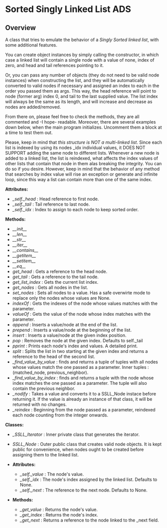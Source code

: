 Sorted Singly Linked List ADS
==================================

Overview
----------------------------------

A class that tries to emulate the behavior of a _Singly Sorted linked list_, with some additional features.

You can create object instances by simply calling the constructor, in which case a linked list will contain a single node with a value of none, index of zero, and head and tail references pointing to it.

Or, you can pass any number of objects (they do not need to be valid node instances) when constructing the list, and they will be automatically converted to valid nodes if necessary and assigned an index to each in the order you passed them as args. This way, the head reference will point to node (former arg) index 0, and tail to the last supplied value. The list index will always be the same as its length, and will increase and decrease as nodes are added/removed.

From there on, please feel free to check the methods, they are all commented and -I hope- readable. Moreover, there are several examples down below, when the main program initializes. Uncomment them a block at a time to test them out.

Please, keep in mind that _this structure is NOT a multi-linked list_. Since each list is indexed by using its nodes _idx individual values, it DOES NOT SUPPORT adding the same node to different lists. Whenever a new node is added to a linked list, the list is reindexed, what affects the index values of other lists that contain that node in them alas breaking the integrity. You can do so if you desire. However, keep in mind that the behavior of any method that searches by index value will rise an exception or generate and infinite loop, since this way a list can contain more than one of the same index.

**Attributes:**
- *_self.\_head* : Head reference to first node.
- *_self.\_tail* : Tail reference to last node.
- *_self.\_idx* : Index to assign to each node to keep sorted order.

**Methods:**
- *\_\_init\_\_*
- *\_\_len\_\_*
- *\_\_str\_\_*
- *\_\_iter\_\_*
- *\_\_contains\_\_*
- *\_\_getitem\_\_*
- *\_\_setitem\_\_*
- *\_\_eq\_\_*
- _get\_head_ : Gets a reference to the head node.
- _get\_tail_ : Gets a reference to the tail node.
- _get\_list\_index_ : Gets the current list index.
- _get\_nodes_ : Gets all nodes in the list.
- _set\_nodes_ : Sets all nodes to a value. Has a safe overwirte mode to replace only the nodes whose values are None.
- _indexOf_ : Gets the indexes of the node whose values matches with the parameter.
- _valueOf_ : Gets the value of the node whose index matches with the parameter.
- _append_ : Inserts a value/node at the end of the list.
- _prepend_ : Inserts a value/node at the beginning of the list.
- _insert_ : Inserts a value/node at the given index position.
- _pop_ : Removes the node at the given index. Defaults to self._tail
- _pprint_ : Prints each node's index and values. A detailed print.
- _split_ : Splits the list in two starting at the given index and returns a reference to the head of the second list.
- *_find\_value\_by\_value* : finds and returns a tuple of tuples with all nodes whose values match the one passed as a parameter. Inner tuples : (matched_node, previous_neighbor).
- *_find\_value\_by\_index* : finds and returns a tuple with the node whose index matches the one passed as a parameter. The tuple will also contain the previous neighbor.          
- *_nodify* : Takes a value and converts it to a SSLL_Node instace before returning it. If the value is already an instance of that class, it will be returned with no changes.
- *_reindex* : Beginning from the node passed as a parameter, reindexed each node counting from the integer onwards.

**Classes:**
- *_SSLL\_Iterator* : Inner private class that generates the iterator.
- *SSLL\_Node* : Outer public class that creates valid node objects. It is kept public for convenience, when nodes ought to be created before assigning them to the linked list.

- **Attributes:**
    - *_self.\_value* : The node's value. 
    - *_self.\_idx* : The node's index assigned by the linked list. Defaults to None.
    - *_self.\_next* : The reference to the next node. Defaults to None.

- **Methods:**
    - *_get\_value* : Returns the node's value.
    - *_get\_index* : Returns the node's index.
    - *_get\_next* : Returns a reference to the node linked to the _next field.
